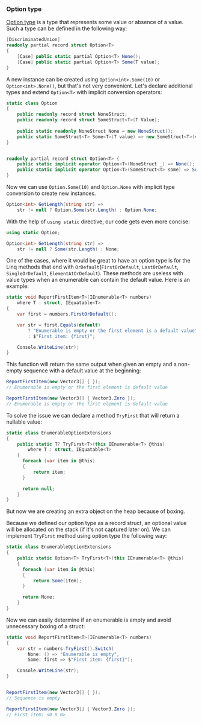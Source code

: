 ### Option type

[Option type](https://en.wikipedia.org/wiki/Option_type) is a type that represents some value or absence of a value. Such a type can be defined in the following way:

```c#
[DiscriminatedUnion]
readonly partial record struct Option<T>
{
    [Case] public static partial Option<T> None();
    [Case] public static partial Option<T> Some(T value);
}
```

A new instance can be created using `Option<int>.Some(10)` or `Option<int>.None()`, but that's not very convenient. Let's declare additional types and extend `Option<T>` with implicit conversion operators:

```c#
static class Option
{
    public readonly record struct NoneStruct;
    public readonly record struct SomeStruct<T>(T Value);
    
    public static readonly NoneStruct None = new NoneStruct();
    public static SomeStruct<T> Some<T>(T value) => new SomeStruct<T>(value);
}


readonly partial record struct Option<T> {
    public static implicit operator Option<T>(NoneStruct _) => None();
    public static implicit operator Option<T>(SomeStruct<T> some) => Some(some.Value);
}
```

Now we can use `Option.Some(10)` and `Option.None` with implicit type conversion to create new instances.

```c#
Option<int> GetLength(string str) =>
    str != null ? Option.Some(str.Length) : Option.None;
```

With the help of `using static` directive, our code gets even more concise:

```c#
using static Option;

Option<int> GetLength(string str) =>
    str != null ? Some(str.Length) : None;
```

One of the cases, where it would be great to have an option type is for the Linq methods that end with `OrDefault`(`FirstOrDefault`, `LastOrDefault`, `SingleOrDefault`, `ElementAtOrDefault`). These methods are useless with value types when an enumerable can contain the default value. Here is an example:

```c#
static void ReportFirstItem<T>(IEnumerable<T> numbers)
    where T : struct, IEquatable<T>
{
    var first = numbers.FirstOrDefault();

    var str = first.Equals(default)
        ? "Enumerable is empty or the first element is a default value"
        : $"First item: {first}";

    Console.WriteLine(str);
}
```

This function will return the same output when given an empty and a non-empty sequence with a default value at the beginning:

```c# 
ReportFirstItem(new Vector3[] { });
// Enumerable is empty or the first element is default value

ReportFirstItem(new Vector3[] { Vector3.Zero });
// Enumerable is empty or the first element is default value
```

To solve the issue we can declare a method `TryFirst` that will return a nullable value:

```c#
static class EnumerableOptionExtensions
{
    public static T? TryFirst<T>(this IEnumerable<T> @this)
        where T : struct, IEquatable<T>
    {
      foreach (var item in @this)
      {
          return item;
      }

      return null;
    }
}
```

But now we are creating an extra object on the heap because of boxing.

Because we defined our option type as a record struct, an optional value will be allocated on the stack (if it's not captured later on). We can implement `TryFirst` method using option type the following way:

```c#
static class EnumerableOptionExtensions
{
    public static Option<T> TryFirst<T>(this IEnumerable<T> @this)
    {
      foreach (var item in @this)
      {
          return Some(item);
      }

      return None;
    }
}
```

Now we can easily determine if an enumerable is empty and avoid unnecessary boxing of a struct:

```c#
static void ReportFirstItem<T>(IEnumerable<T> numbers)
{
    var str = numbers.TryFirst().Switch(
        None: () => "Enumerable is empty",
        Some: first => $"First item: {first}");

    Console.WriteLine(str);
}


ReportFirstItem(new Vector3[] { });              
// Sequence is empty

ReportFirstItem(new Vector3[] { Vector3.Zero });
// First item: <0 0 0>
```
